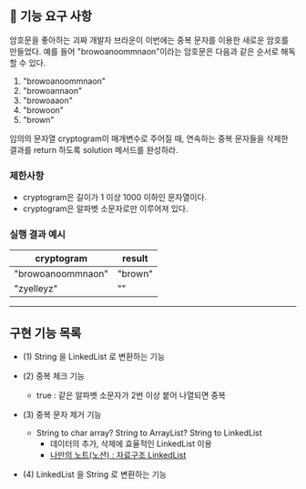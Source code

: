 ## 🚀 기능 요구 사항

암호문을 좋아하는 괴짜 개발자 브라운이 이번에는 중복 문자를 이용한 새로운 암호를 만들었다. 예를 들어 "browoanoommnaon"이라는 암호문은 다음과 같은 순서로 해독할 수 있다.

1. "browoanoommnaon"
2. "browoannaon"
3. "browoaaon"
4. "browoon"
5. "brown"

임의의 문자열 cryptogram이 매개변수로 주어질 때, 연속하는 중복 문자들을 삭제한 결과를 return 하도록 solution 메서드를 완성하라.

### 제한사항

- cryptogram은 길이가 1 이상 1000 이하인 문자열이다.
- cryptogram은 알파벳 소문자로만 이루어져 있다.

### 실행 결과 예시

| cryptogram | result |
| --- | --- |
| "browoanoommnaon" | "brown" |
| "zyelleyz" | "" |

---

## 구현 기능 목록

- (1) String 을 LinkedList 로 변환하는 기능
- (2) 중복 체크 기능
  - true : 같은 알파벳 소문자가 2번 이상 붙어 나열되면 중복
- (3) 중복 문자 제거 기능
  - String to char array? String to ArrayList? String to LinkedList
    - 데이터의 추가, 삭제에 효율적인 LinkedList 이용
    - [나만의 노트(노션) : 자료구조 LinkedList](https://grizzled-eoraptor-f92.notion.site/Linked-List-c6e85fa12b7a4ebe9945fb1cfe1f40e0)

- (4) LinkedList 을 String 로 변환하는 기능
